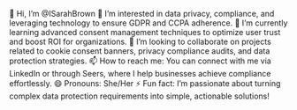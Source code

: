 👋 Hi, I’m @ISarahBrown
👀 I’m interested in data privacy, compliance, and leveraging technology to ensure GDPR and CCPA adherence.
🌱 I’m currently learning advanced consent management techniques to optimize user trust and boost ROI for organizations.
💞️ I’m looking to collaborate on projects related to cookie consent banners, privacy compliance audits, and data protection strategies.
📫 How to reach me: You can connect with me via LinkedIn or through Seers, where I help businesses achieve compliance effortlessly.
😄 Pronouns: She/Her
⚡ Fun fact: I’m passionate about turning complex data protection requirements into simple, actionable solutions!

<!---
ISarahBrown/ISarahBrown is a ✨ special ✨ repository because its `README.md` (this file) appears on your GitHub profile.
You can click the Preview link to take a look at your changes.
--->

